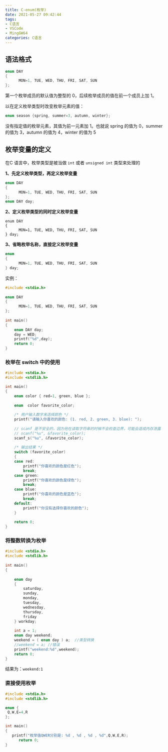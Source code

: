 ```yaml
---
title: C-enum(枚举)
date: 2021-05-27 09:42:44
tags:
- C语言
- VSCode
- MingGW64
categories: C语言
---
```


## 语法格式

```c
enum DAY
{
      MON=1, TUE, WED, THU, FRI, SAT, SUN
};
```

第一个枚举成员的默认值为整型的 0，后续枚举成员的值在前一个成员上加 1。

以在定义枚举类型时改变枚举元素的值：

```c
enum season {spring, summer=3, autumn, winter};
```

没有指定值的枚举元素，其值为前一元素加 1。也就说 spring 的值为 0，summer 的值为 3，autumn 的值为 4，winter 的值为 5

<!--more-->
## 枚举变量的定义

在C 语言中，枚举类型是被当做 `int` 或者 `unsigned int` 类型来处理的

**1、先定义枚举类型，再定义枚举变量**

```c
enum DAY
{
      MON=1, TUE, WED, THU, FRI, SAT, SUN
};
enum DAY day;
```

**2、定义枚举类型的同时定义枚举变量**

```
enum DAY
{
      MON=1, TUE, WED, THU, FRI, SAT, SUN
} day;
```

**3、省略枚举名称，直接定义枚举变量**

```c
enum
{
      MON=1, TUE, WED, THU, FRI, SAT, SUN
} day;
```

实例：

```c
#include <stdio.h>
 
enum DAY
{
      MON=1, TUE, WED, THU, FRI, SAT, SUN
};
 
int main()
{
    enum DAY day;
    day = WED;
    printf("%d",day);
    return 0;
}
```

### 枚举在 switch 中的使用

```c
#include <stdio.h>
#include <stdlib.h>

int main()
{
    enum color { red=1, green, blue };
 
    enum  color favorite_color;
 
    /* 用户输入数字来选择颜色 */
    printf("请输入你喜欢的颜色: (1. red, 2. green, 3. blue): ");
    
    // scanf 是不安全的，因为他在读取字符串的时候不会检查边界，可能会造成内存泄露
    // scanf("%u", &favorite_color);
    scanf_s("%u", &favorite_color);
 
    /* 输出结果 */
    switch (favorite_color)
    {
    case red:
        printf("你喜欢的颜色是红色");
        break;
    case green:
        printf("你喜欢的颜色是绿色");
        break;
    case blue:
        printf("你喜欢的颜色是蓝色");
        break;
    default:
        printf("你没有选择你喜欢的颜色");
    }
 
    return 0;
}
```

### 将整数转换为枚举

```c
#include <stdio.h>
#include <stdlib.h>
 
int main()
{
 
    enum day
    {
        saturday,
        sunday,
        monday,
        tuesday,
        wednesday,
        thursday,
        friday
    } workday;
 
    int a = 1;
    enum day weekend;
    weekend = ( enum day ) a;  //类型转换
    //weekend = a; //错误
    printf("weekend:%d",weekend);
    return 0;
}
```

结果为：`weekend:1`

### 直接使用枚举

```c
#include <stdio.h>
#include <stdlib.h>

enum {
 Q,W,E=4,R
};

int main()
{
   printf("枚举值QWER分别是: %d , %d , %d , %d",Q,W,E,R);
      return 0;
}
```